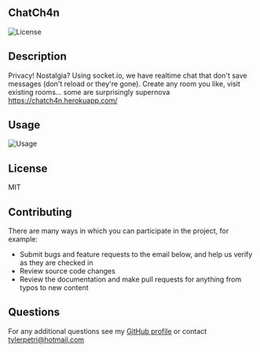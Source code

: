 ## ChatCh4n

![License](https://img.shields.io/badge/License-MIT-green.svg)

## Description

Privacy! Nostalgia? Using socket.io, we have realtime chat that don't save messages (don't reload or they're gone). Create any room you like, visit existing rooms... some are surprisingly supernova
https://chatch4n.herokuapp.com/

## Usage

![Usage](https://media.giphy.com/media/YNy9NsmSvakoXoTi3L/giphy.gif)

## License

MIT

## Contributing

There are many ways in which you can participate in the project, for example: 
* Submit bugs and feature requests to the email below, and help us verify as they are checked in 
* Review source code changes
* Review the documentation and make pull requests for anything from typos to new content

## Questions

For any additional questions see my [GitHub profile](http://github.com/tylerpetri) or contact tylerpetri@hotmail.com